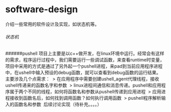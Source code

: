 # software-design

介绍一些常用的软件设计及实现，如状态机等。

###### 状态机


######pushell
  项目上主要是以c++做开发，在linux环境中运行。经常会有这样的需求，程序运行过程中，我们需要运行一些调试函数，来查看runtime时变量，项目中采用的方式是通过了另外起一个pushell进程，来pad到当前应用程序进程中，在ushell中输入预设的debug函数，就可以查看到debug函数的运行结果。
  主要涉及几个点需求：
  > 在应用程序中需要创建ushell_agent代理线程，接收ushell传递来的函数名字和参数
  > linux进程间通信和消息传递。pushell和应用程序属于两个不同的线程，如何将函数名和参数从pushell传递到应用进程
  > 应用进程接收到函数名后，如何找到调用函数？如何执行调用函数
  > pushell程序解析输入的函数名和参数
  后续讨论实现（待补充。。。。）
  
